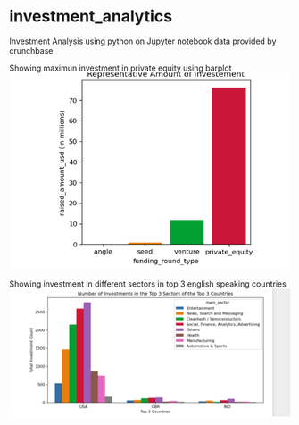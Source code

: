 # investment_analytics
Investment Analysis using python on Jupyter notebook data provided by crunchbase

Showing maximun investment in private equity using barplot
![alt text](https://github.com/suyashm002/investment_analytics/blob/main/barplot_investment.png)

Showing investment in different sectors in top 3 english speaking countries
![alt text](https://github.com/suyashm002/investment_analytics/blob/main/investment_top_country.png)
